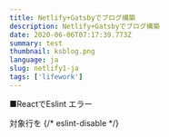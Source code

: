 ```yaml
---
title: Netlify+Gatsbyでブログ構築
description: Netlify+Gatsbyでブログ構築
date: 2020-06-06T07:17:39.773Z
summary: test
thumbnail: ksblog.png
language: ja
slug: netlify1-ja
tags: ['lifework']
---
```



■ReactでEslint
エラー

対象行を
{/* eslint-disable */}